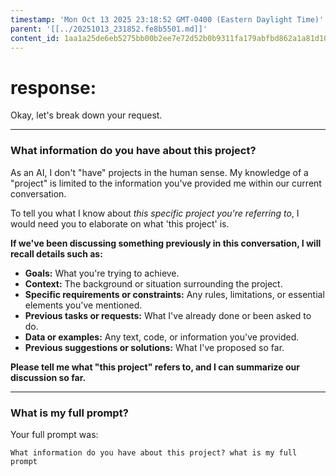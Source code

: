 ```yaml
---
timestamp: 'Mon Oct 13 2025 23:18:52 GMT-0400 (Eastern Daylight Time)'
parent: '[[../20251013_231852.fe8b5501.md]]'
content_id: 1aa1a25de6eb5275bb00b2ee7e72d52b0b9311fa179abfbd862a1a81d10293d7
---
```


# response:

Okay, let's break down your request.

***

### What information do you have about this project?

As an AI, I don't "have" projects in the human sense. My knowledge of a "project" is limited to the information you've provided me within our current conversation.

To tell you what I know about *this specific project you're referring to*, I would need you to elaborate on what 'this project' is.

**If we've been discussing something previously in this conversation, I will recall details such as:**

* **Goals:** What you're trying to achieve.
* **Context:** The background or situation surrounding the project.
* **Specific requirements or constraints:** Any rules, limitations, or essential elements you've mentioned.
* **Previous tasks or requests:** What I've already done or been asked to do.
* **Data or examples:** Any text, code, or information you've provided.
* **Previous suggestions or solutions:** What I've proposed so far.

**Please tell me what "this project" refers to, and I can summarize our discussion so far.**

***

### What is my full prompt?

Your full prompt was:

`What information do you have about this project? what is my full prompt`
